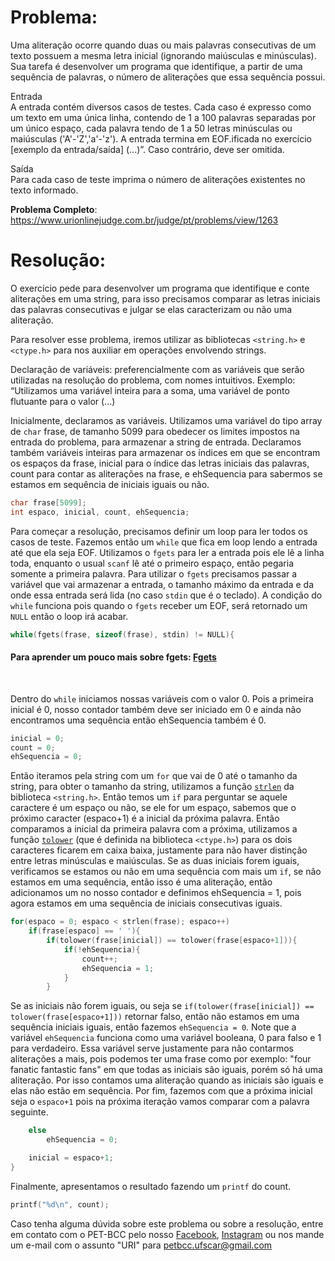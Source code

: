 # Problema:    
Uma aliteração ocorre quando duas ou mais palavras consecutivas de um texto possuem a mesma letra inicial (ignorando maiúsculas e minúsculas). Sua tarefa é desenvolver um programa que identifique, a partir de uma sequência de palavras, o número de aliterações que essa sequência possui.

Entrada<br/>
A entrada contém diversos casos de testes. Cada caso é expresso como um texto em uma única linha, contendo de 1 a 100 palavras separadas por um único espaço, cada palavra tendo de 1 a 50 letras minúsculas ou maiúsculas ('A'-'Z','a'-'z'). A entrada termina em EOF.ificada no exercício [exemplo da entrada/saída] (...)”. Caso contrário, deve ser omitida.

Saída<br/>
Para cada caso de teste imprima o número de aliterações existentes no texto informado.

**Problema Completo**: https://www.urionlinejudge.com.br/judge/pt/problems/view/1263


# Resolução:
O exercício pede para desenvolver um programa que identifique e conte aliterações em uma string, para isso precisamos comparar as letras iniciais das palavras consecutivas e julgar se elas caracterizam ou não uma aliteração. 

Para resolver esse problema, iremos utilizar as bibliotecas `<string.h>` e `<ctype.h>` para nos auxiliar em operações envolvendo strings. 

Declaração de variáveis: preferencialmente com as variáveis que serão utilizadas na resolução do problema, com nomes intuitivos. 
Exemplo: “Utilizamos uma variável inteira para a soma, uma variável de ponto flutuante para o valor (...)

Inicialmente, declaramos as variáveis. Utilizamos uma variável do tipo array de `char` frase, de tamanho 5099 para obedecer os limites impostos na entrada do problema, para armazenar a string de entrada. Declaramos também variáveis inteiras para armazenar os índices em que se encontram os espaços da frase, inicial para o índice das letras iniciais das palavras, count para contar as aliterações na frase, e ehSequencia para sabermos se estamos em sequência de iniciais iguais ou não.
```c
char frase[5099];
int espaco, inicial, count, ehSequencia; 
```

Para começar a resolução, precisamos definir um loop para ler todos os casos de teste. Fazemos então um `while` que fica em loop lendo a entrada até que ela seja EOF. Utilizamos o `fgets` para ler a entrada pois ele lê a linha toda, enquanto o usual `scanf` lê até o primeiro espaço, então pegaria somente a primeira palavra. Para utilizar o `fgets` precisamos passar a variável que vai armazenar a entrada, o tamanho máximo da entrada e da onde essa entrada será lida (no caso `stdin` que é o teclado). A condição do `while` funciona pois quando o `fgets` receber um EOF, será retornado um `NULL` então o loop irá acabar. 

```c
while(fgets(frase, sizeof(frase), stdin) != NULL){ 
```

#### Para aprender um pouco mais sobre fgets: [Fgets](http://www.w3big.com/pt/cprogramming/c-function-fgets.html)
<br/>

Dentro do `while` iniciamos nossas variáveis com o valor 0. Pois a primeira inicial é 0, nosso contador também deve ser iniciado em 0 e ainda não encontramos uma sequência então ehSequencia também é 0. 

```c
inicial = 0; 
count = 0;
ehSequencia = 0;
```

Então iteramos pela string com um `for` que vai de 0 até o tamanho da string, para obter o tamanho da string, utilizamos a função [`strlen`](http://linguagemc.com.br/a-biblioteca-string-h/) da biblioteca `<string.h>`. Então temos um `if` para perguntar se aquele caractere é um espaço ou não, se ele for um espaço, sabemos que o próximo caracter (espaco+1) é a inicial da próxima palavra. Então comparamos a inicial da primeira palavra com a próxima, utilizamos a função [`tolower`](http://linguagemc.com.br/ctype-h-toupper-tolower-isalpha-isdigit-em-c/) (que é definida na biblioteca `<ctype.h>`) para os dois caracteres ficarem em caixa baixa, justamente para não haver distinção entre letras minúsculas e maiúsculas. Se as duas iniciais forem iguais, verificamos se estamos ou não em uma sequência com mais um `if`, se não estamos em uma sequência, então isso é uma aliteração, então adicionamos um no nosso contador e definimos ehSequencia = 1, pois agora estamos em uma sequência de iniciais consecutivas iguais. 

```c
for(espaco = 0; espaco < strlen(frase); espaco++)
    if(frase[espaco] == ' '){
        if(tolower(frase[inicial]) == tolower(frase[espaco+1])){
            if(!ehSequencia){
                count++;
                ehSequencia = 1;
            }
        }
```

Se as iniciais não forem iguais, ou seja se `if(tolower(frase[inicial]) == tolower(frase[espaco+1]))` retornar falso, então não estamos em uma sequência iniciais iguais, então fazemos `ehSequencia = 0`. Note que a variável `ehSequencia` funciona como uma variável booleana, 0 para falso e 1 para verdadeiro. Essa variável serve justamente para não contarmos aliterações a mais, pois podemos ter uma frase como por exemplo: "four fanatic fantastic fans" em que todas as iniciais são iguais, porém só há uma aliteração. Por isso contamos uma aliteração quando as iniciais são iguais e elas não estão em sequência. Por fim, fazemos com que a próxima inicial seja o `espaco+1` pois na próxima iteração vamos comparar com a palavra seguinte. 

```c
    else
        ehSequencia = 0;

    inicial = espaco+1;
}
```

Finalmente, apresentamos o resultado fazendo um `printf` do count.

```c
printf("%d\n", count); 
```
    
Caso tenha alguma dúvida sobre este problema ou sobre a resolução, entre em contato com o PET-BCC pelo nosso
[Facebook](https://www.facebook.com/petbcc/),
[Instagram](https://www.instagram.com/petbcc.ufscar/)
ou nos mande um e-mail com o assunto "URI" para  petbcc.ufscar@gmail.com

